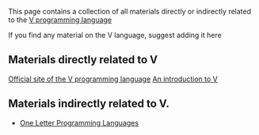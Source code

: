 This page contains a collection of all materials directly or indirectly related to the [V programming language](https://vlang.io/)

If you find any material on the V language, suggest adding it here

## Materials directly related to V

[Official site of the V programming language](https://vlang.io/)
[An introduction to V](https://simonknott.de/articles/VLang.html)

## Materials indirectly related to V.

* [One Letter Programming Languages](https://beza1e1.tuxen.de/one_letter_proglangs.html)
